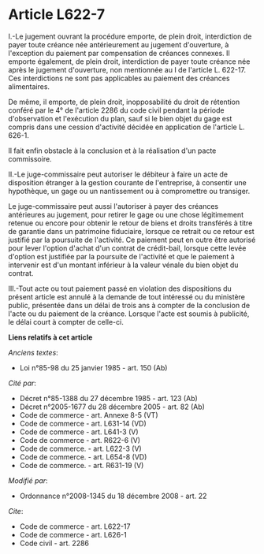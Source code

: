 # Article L622-7

I.-Le jugement ouvrant la procédure emporte, de plein droit, interdiction de payer toute créance née antérieurement au
jugement d'ouverture, à l'exception du paiement par compensation de créances connexes. Il emporte également, de plein droit,
interdiction de payer toute créance née après le jugement d'ouverture, non mentionnée au I de l'article L. 622-17. Ces
interdictions ne sont pas applicables au paiement des créances alimentaires. 

De même, il emporte, de plein droit, inopposabilité du droit de rétention conféré par le 4° de l'article 2286 du code civil
pendant la période d'observation et l'exécution du plan, sauf si le bien objet du gage est compris dans une cession
d'activité décidée en application de l'article L. 626-1. 

Il fait enfin obstacle à la conclusion et à la réalisation d'un pacte commissoire. 

II.-Le juge-commissaire peut autoriser le débiteur à faire un acte de disposition étranger à la gestion courante de
l'entreprise, à consentir une hypothèque, un gage ou un nantissement ou à compromettre ou transiger. 

Le juge-commissaire peut aussi l'autoriser à payer des créances antérieures au jugement, pour retirer le gage ou une chose
légitimement retenue ou encore pour obtenir le retour de biens et droits transférés à titre de garantie dans un patrimoine
fiduciaire, lorsque ce retrait ou ce retour est justifié par la poursuite de l'activité. Ce paiement peut en outre être
autorisé pour lever l'option d'achat d'un contrat de crédit-bail, lorsque cette levée d'option est justifiée par la poursuite
de l'activité et que le paiement à intervenir est d'un montant inférieur à la valeur vénale du bien objet du contrat. 

III.-Tout acte ou tout paiement passé en violation des dispositions du présent article est annulé à la demande de tout
intéressé ou du ministère public, présentée dans un délai de trois ans à compter de la conclusion de l'acte ou du paiement de
la créance. Lorsque l'acte est soumis à publicité, le délai court à compter de celle-ci.

**Liens relatifs à cet article**

_Anciens textes_:

  - Loi n°85-98 du 25 janvier 1985 - art. 150 (Ab)

_Cité par_:

  - Décret n°85-1388 du 27 décembre 1985 - art. 123 (Ab)
  - Décret n°2005-1677 du 28 décembre 2005 - art. 82 (Ab)
  - Code de commerce - art. Annexe 8-5 (VT)
  - Code de commerce - art. L631-14 (VD)
  - Code de commerce - art. L641-3 (V)
  - Code de commerce - art. R622-6 (V)
  - Code de commerce. - art. L622-3 (V)
  - Code de commerce. - art. L654-8 (VD)
  - Code de commerce. - art. R631-19 (V)

_Modifié par_:

  - Ordonnance n°2008-1345 du 18 décembre 2008 - art. 22

_Cite_:

  - Code de commerce - art. L622-17
  - Code de commerce - art. L626-1
  - Code civil - art. 2286
